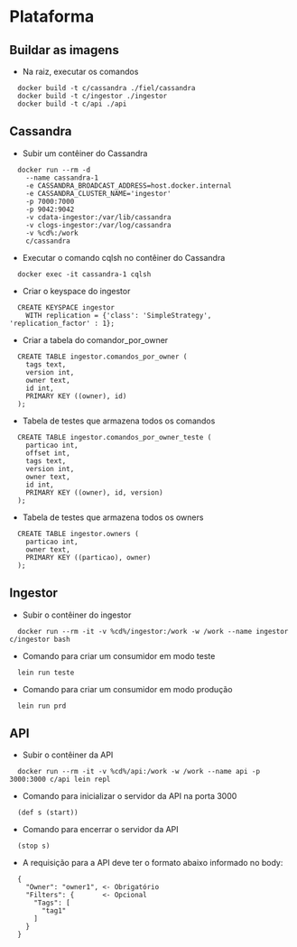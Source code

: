 # Plataforma

## Buildar as imagens

- Na raiz, executar os comandos

```
  docker build -t c/cassandra ./fiel/cassandra
  docker build -t c/ingestor ./ingestor
  docker build -t c/api ./api
```

## Cassandra

- Subir um contêiner do Cassandra

```
  docker run --rm -d
    --name cassandra-1
    -e CASSANDRA_BROADCAST_ADDRESS=host.docker.internal
    -e CASSANDRA_CLUSTER_NAME='ingestor'
    -p 7000:7000
    -p 9042:9042
    -v cdata-ingestor:/var/lib/cassandra
    -v clogs-ingestor:/var/log/cassandra
    -v %cd%:/work
    c/cassandra
```

- Executar o comando cqlsh no contêiner do Cassandra

```
  docker exec -it cassandra-1 cqlsh
```

- Criar o keyspace do ingestor

```
  CREATE KEYSPACE ingestor
    WITH replication = {'class': 'SimpleStrategy', 'replication_factor' : 1};
```

- Criar a tabela do comandor_por_owner

```
  CREATE TABLE ingestor.comandos_por_owner (
    tags text,
    version int,
    owner text,
    id int,
    PRIMARY KEY ((owner), id)
  );
```

- Tabela de testes que armazena todos os comandos

```
  CREATE TABLE ingestor.comandos_por_owner_teste (
    particao int,
    offset int,
    tags text,
    version int,
    owner text,
    id int,
    PRIMARY KEY ((owner), id, version)
  );
```

- Tabela de testes que armazena todos os owners

```
  CREATE TABLE ingestor.owners (
    particao int,
    owner text,
    PRIMARY KEY ((particao), owner)
  );
```

## Ingestor

- Subir o contêiner do ingestor

```
  docker run --rm -it -v %cd%/ingestor:/work -w /work --name ingestor c/ingestor bash
```

- Comando para criar um consumidor em modo teste

```
  lein run teste
```

- Comando para criar um consumidor em modo produção

```
  lein run prd
```

## API

- Subir o contêiner da API

```
  docker run --rm -it -v %cd%/api:/work -w /work --name api -p 3000:3000 c/api lein repl
```

- Comando para inicializar o servidor da API na porta 3000

```
  (def s (start))
```

- Comando para encerrar o servidor da API

```
  (stop s)
```

- A requisição para a API deve ter o formato abaixo informado no body:

```
  {
    "Owner": "owner1", <- Obrigatório
    "Filters": {       <- Opcional
      "Tags": [
        "tag1"
      ]
    }
  }
```